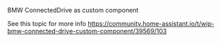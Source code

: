 BMW ConnectedDrive as custom component

See this topic for more info
https://community.home-assistant.io/t/wip-bmw-connected-drive-custom-component/39569/103

